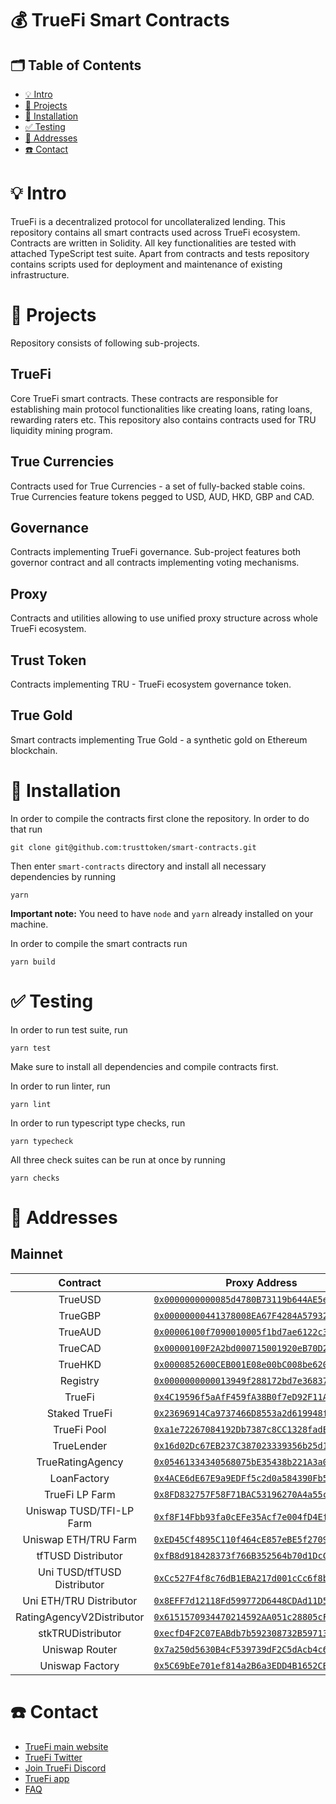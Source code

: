# 💰 TrueFi Smart Contracts

## 🗂 Table of Contents
- [💡 Intro](#-💡-Intro)
- [📎 Projects](#-📎-Projects)
- [🧰 Installation](#-🧰-Installation)
- [✅ Testing](#-✅-Testing)
- [🚉 Addresses](#-🚉-Addresses)
- [☎️ Contact](#-☎️-Contact)

# 💡 Intro
TrueFi is a decentralized protocol for uncollateralized lending. This repository contains all smart contracts used across TrueFi ecosystem. Contracts are written in Solidity. All key functionalities are tested with attached TypeScript test suite. Apart from contracts and tests repository contains scripts used for deployment and maintenance of existing infrastructure.

# 📎 Projects
Repository consists of following sub-projects.
## TrueFi
Core TrueFi smart contracts. These contracts are responsible for establishing main protocol functionalities like creating loans, rating loans, rewarding raters etc. This repository also contains contracts used for TRU liquidity mining program.
## True Currencies
Contracts used for True Currencies - a set of fully-backed stable coins. True Currencies feature tokens pegged to USD, AUD, HKD, GBP and CAD.
## Governance
Contracts implementing TrueFi governance. Sub-project features both governor contract and all contracts implementing voting mechanisms.
## Proxy
Contracts and utilities allowing to use unified proxy structure across whole TrueFi ecosystem.
## Trust Token
Contracts implementing TRU - TrueFi ecosystem governance token.
## True Gold
Smart contracts implementing True Gold - a synthetic gold on Ethereum blockchain.


# 🧰 Installation
In order to compile the contracts first clone the repository. In order to do that run
```
git clone git@github.com:trusttoken/smart-contracts.git
```
Then enter `smart-contracts` directory and install all necessary dependencies by running
```
yarn
```
**Important note:** You need to have `node` and `yarn` already installed on your machine.

In order to compile the smart contracts run
```
yarn build
``` 
# ✅ Testing
In order to run test suite, run
```
yarn test
```
Make sure to install all dependencies and compile contracts first.

In order to run linter, run
```
yarn lint
```

In order to run typescript type checks, run
```
yarn typecheck
```

All three check suites can be run at once by running
```
yarn checks
```

# 🚉 Addresses
## Mainnet
| Contract | Proxy Address |
|:-------:|:-------:|
| TrueUSD | [`0x0000000000085d4780B73119b644AE5ecd22b376`](https://etherscan.io/address/0x0000000000085d4780B73119b644AE5ecd22b376) |
| TrueGBP | [`0x00000000441378008EA67F4284A57932B1c000a5`](https://etherscan.io/address/0x00000000441378008EA67F4284A57932B1c000a5) |
| TrueAUD | [`0x00006100f7090010005f1bd7ae6122c3c2cf0090`](https://etherscan.io/address/0x00006100f7090010005f1bd7ae6122c3c2cf0090) |
| TrueCAD | [`0x00000100F2A2bd000715001920eB70D229700085`](https://etherscan.io/address/0x00000100F2A2bd000715001920eB70D229700085) |
| TrueHKD | [`0x0000852600CEB001E08e00bC008be620d60031F2`](https://etherscan.io/address/0x0000852600CEB001E08e00bC008be620d60031F2) |
| Registry | [`0x0000000000013949f288172bd7e36837bddc7211`](https://etherscan.io/address/0x0000000000013949f288172bd7e36837bddc7211) |
| TrueFi | [`0x4C19596f5aAfF459fA38B0f7eD92F11AE6543784`](https://etherscan.io/address/0x4C19596f5aAfF459fA38B0f7eD92F11AE6543784) || TrustToken | [`0x4C19596f5aAfF459fA38B0f7eD92F11AE6543784`](https://etherscan.io/address/0x4C19596f5aAfF459fA38B0f7eD92F11AE6543784) |
| Staked TrueFi | [`0x23696914Ca9737466D8553a2d619948f548Ee424`](https://etherscan.io/address/0x23696914Ca9737466D8553a2d619948f548Ee424) |
| TrueFi Pool | [`0xa1e72267084192Db7387c8CC1328fadE470e4149`](https://etherscan.io/address/0xa1e72267084192Db7387c8CC1328fadE470e4149) |
| TrueLender | [`0x16d02Dc67EB237C387023339356b25d1D54b0922`](https://etherscan.io/address/0x16d02Dc67EB237C387023339356b25d1D54b0922) |
| TrueRatingAgency | [`0x05461334340568075bE35438b221A3a0D261Fb6b`](https://etherscan.io/address/0x05461334340568075bE35438b221A3a0D261Fb6b)|
| LoanFactory | [`0x4ACE6dE67E9a9EDFf5c2d0a584390Fb5394119e7`](https://etherscan.io/address/0x4ACE6dE67E9a9EDFf5c2d0a584390Fb5394119e7) |
| TrueFi LP Farm | [`0x8FD832757F58F71BAC53196270A4a55c8E1a29D9`](https://etherscan.io/address/0x8FD832757F58F71BAC53196270A4a55c8E1a29D9) |
| Uniswap TUSD/TFI-LP Farm | [`0xf8F14Fbb93fa0cEFe35Acf7e004fD4Ef92d8315a`](https://etherscan.io/address/0xf8F14Fbb93fa0cEFe35Acf7e004fD4Ef92d8315a) |
| Uniswap ETH/TRU Farm | [`0xED45Cf4895C110f464cE857eBE5f270949eC2ff4`](https://etherscan.io/address/0xED45Cf4895C110f464cE857eBE5f270949eC2ff4) |
| tfTUSD Distributor | [`0xfB8d918428373f766B352564b70d1DcC1e3b6383`](https://etherscan.io/address/0xfB8d918428373f766B352564b70d1DcC1e3b6383) |
| Uni TUSD/tfTUSD Distributor | [`0xCc527F4f8c76dB1EBA217d001cCc6f8bD9e0D86E`](https://etherscan.io/address/0xCc527F4f8c76dB1EBA217d001cCc6f8bD9e0D86E) |
| Uni ETH/TRU Distributor | [`0x8EFF7d12118Fd599772D6448CDAd11D5fb2568e0`](https://etherscan.io/address/0x8EFF7d12118Fd599772D6448CDAd11D5fb2568e0) || Uni ETH/TRU Distributor | [`0x8EFF7d12118Fd599772D6448CDAd11D5fb2568e0`](https://etherscan.io/address/0x8EFF7d12118Fd599772D6448CDAd11D5fb2568e0) |
| RatingAgencyV2Distributor | [`0x6151570934470214592AA051c28805cF4744BCA7`](https://etherscan.io/address/0x6151570934470214592AA051c28805cF4744BCA7) |
| stkTRUDistributor | [`0xecfD4F2C07EABdb7b592308732B59713728A957F`](https://etherscan.io/address/0xecfD4F2C07EABdb7b592308732B59713728A957F) |
| Uniswap Router | [`0x7a250d5630B4cF539739dF2C5dAcb4c659F2488D`](https://etherscan.io/address/0x7a250d5630B4cF539739dF2C5dAcb4c659F2488D) |
| Uniswap Factory | [`0x5C69bEe701ef814a2B6a3EDD4B1652CB9cc5aA6f`](https://etherscan.io/address/0x5C69bEe701ef814a2B6a3EDD4B1652CB9cc5aA6f) |


# ☎️ Contact
 - [TrueFi main website](https://truefi.io/)
 - [TrueFi Twitter](https://twitter.com/TrustToken)
 - [Join TrueFi Discord](https://discord.com/invite/3tMyMqyqDj)
 - [TrueFi app](https://app.truefi.io/dashboard?utm_source=marketing_site&utm_medium=launch_app)
 - [FAQ](https://docs.truefi.io/faq/)
